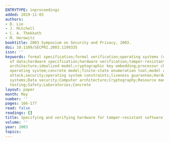 ```yaml
---
ENTRYTYPE: inproceedings
added: 2019-11-03
authors:
- D. Lie
- J. Mitchell
- C. A. Thekkath
- M. Horowitz
booktitle: 2003 Symposium on Security and Privacy, 2003.
doi: 10.1109/SECPRI.2003.1199335
issn: ''
keywords: formal specification;formal verification;operating systems (computers);security
  of data;hardware specification;hardware verification;tamper-resistant software;hardware
  architecture;idealized model;cryptographic key embedding;processor chip;access control;adversarial
  operating system;concrete model;finite-state enumeration tool;model checker;replay
  attack;security;operating system constraints;liveness guarantee;Hardware;Operating
  systems;Data security;Computer architecture;Cryptography;Resource management;System
  testing;Safety;Laboratories;Concrete
layout: paper
month: May
number: ''
pages: 166-177
read: false
readings: []
title: Specifying and verifying hardware for tamper-resistant software
volume: ''
year: 2003
topics:
---
```

